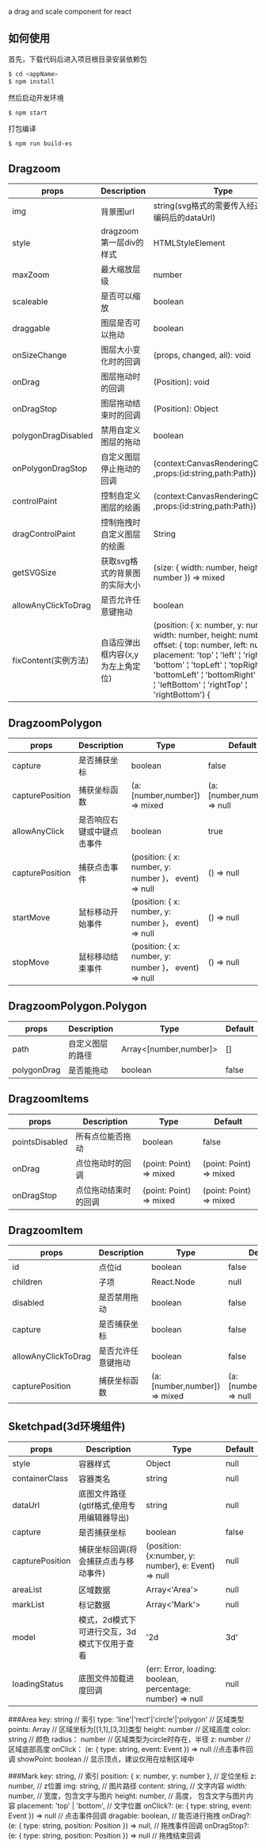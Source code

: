 a drag and scale component for react

##  如何使用
首先，下载代码后进入项目根目录安装依赖包

```bash
$ cd <appName>
$ npm install
```

然后启动开发环境  
```bash
$ npm start
```

打包编译
```bash
$ npm run build-es
```

## Dragzoom

| props     | Description                              | Type       | Default |
|-----------|------------------------------------------|------------|---------|
| img | 背景图url | string(svg格式的需要传入经过base64编码后的dataUrl) | '' |
| style | dragzoom第一层div的样式 | HTMLStyleElement | {} |
| maxZoom | 最大缩放层级 | number | 2 |
| scaleable | 是否可以缩放 | boolean | true |
| draggable | 图层是否可以拖动 | boolean | true |
| onSizeChange | 图层大小变化时的回调 | (props, changed, all): void | NOOP |
| onDrag | 图层拖动时的回调 | (Position): void | - |
| onDragStop | 图层拖动结束时的回调 | (Position): Object | - |
| polygonDragDisabled | 禁用自定义图层的拖动 | boolean | true |
| onPolygonDragStop | 自定义图层停止拖动的回调 | (context:CanvasRenderingContext2D ,props:{id:string,path:Path}) => mixed | - |
| controlPaint | 控制自定义图层的绘画 | (context:CanvasRenderingContext2D ,props:{id:string,path:Path}) => mixed | - |
| dragControlPaint | 控制拖拽时自定义图层的绘画 | String | - |
| getSVGSize | 获取svg格式的背景图的实际大小 | (size: { width: number, height: number }) => mixed | - |
|allowAnyClickToDrag | 是否允许任意键拖动 | boolean | false |
| fixContent(实例方法)| 自适应弹出框内容(x,y为左上角定位) | (position: { x: number, y: number, width: number, height: number, offset: { top: number, left: number } }, placement: 'top' &#166; 'left' &#166; 'right' &#166; 'bottom' &#166; 'topLeft' &#166; 'topRight' &#166; 'bottomLeft' &#166; 'bottomRight' &#166; 'leftTop' &#166; 'leftBottom' &#166; 'rightTop' &#166; 'rightBottom') {
## DragzoomPolygon

| props     | Description                              | Type       | Default |
|-----------|------------------------------------------|------------|---------|
| capture | 是否捕获坐标 | boolean | false |
| capturePosition | 捕获坐标函数 | (a:[number,number]) => mixed | (a:[number,number]) => null |
| allowAnyClick | 是否响应右键或中键点击事件 | boolean | true
| capturePosition | 捕获点击事件 | (position: { x: number, y: number }， event) => null | () => null
| startMove | 鼠标移动开始事件 | (position: { x: number, y: number }， event) => null | () => null
| stopMove | 鼠标移动结束事件 | (position: { x: number, y: number }， event) => null | () => null
## DragzoomPolygon.Polygon

| props     | Description                              | Type       | Default |
|-----------|------------------------------------------|------------|---------|
| path | 自定义图层的路径 | Array<[number,number]> | [] |
| polygonDrag | 是否能拖动 | boolean | false |


## DragzoomItems

| props     | Description                              | Type       | Default |
|-----------|------------------------------------------|------------|---------|
| pointsDisabled | 所有点位能否拖动 | boolean | false |
| onDrag | 点位拖动时的回调 | (point: Point) => mixed | (point: Point) => mixed |
| onDragStop | 点位拖动结束时的回调 | (point: Point) => mixed | (point: Point) => mixed |

## DragzoomItem

| props     | Description                              | Type       | Default |
|-----------|------------------------------------------|------------|---------|
| id | 点位id | boolean | false |
| children| 子项 | React.Node | null |
| disabled | 是否禁用拖动 | boolean | false |
| capture | 是否捕获坐标 | boolean | false |
| allowAnyClickToDrag | 是否允许任意键拖动 | boolean | false |
| capturePosition | 捕获坐标函数 | (a:[number,number]) => mixed | (a:[number,number]) => null |

## Sketchpad(3d环境组件)
| props     | Description                              | Type       | Default |
|-----------|------------------------------------------|------------|---------|
|style|容器样式|Object| null|
|containerClass|容器类名|string|null|
|dataUrl|底图文件路径(gtlf格式,使用专用编辑器导出)|string|null|
|capture|是否捕获坐标|boolean|false|
|capturePosition|捕获坐标回调(将会捕获点击与移动事件)|(position: {x:number, y: number}, e: Event) => null|null
|areaList|区域数据| Array<'Area'> | null |
|markList|标记数据|Array<'Mark'>|null|
|model|模式，2d模式下可进行交互，3d模式下仅用于查看|'2d|3d'|3d|
|loadingStatus|底图文件加载进度回调|(err: Error, loading: boolean, percentage: number) => null|null|

###Area
    key: string // 索引
	type: 'line'|'rect'|'circle'|'polygon' // 区域类型
	points: Array // 区域坐标为[[1,1],[3,3]]类型
	height: number // 区域高度
	color: string // 颜色
	radius： number // 区域类型为circle时存在，半径
	z: number // 区域底部高度
	onClick： (e: { type: string, event: Event }) => null //点击事件回调
	showPoint: boolean // 显示顶点，建议仅用在绘制区域中

###Mark
    key: string, // 索引
    position: { x: number, y: number }, // 定位坐标
    z: number, // z位置
    img: string, // 图片路径
    content: string, // 文字内容
    width: number, // 宽度，包含文字与图片
    height: number, // 高度， 包含文字与图片内容
    placement: 'top' | 'bottom', // 文字位置
    onClick?: (e: { type: string, event: Event }) => null // 点击事件回调
    dragable: boolean, // 能否进行拖拽
    onDrag?: (e: { type: string, position: Position }) => null, // 拖拽事件回调
    onDragStop?: (e: { type: string, position: Position }) => null // 拖拽结束回调

